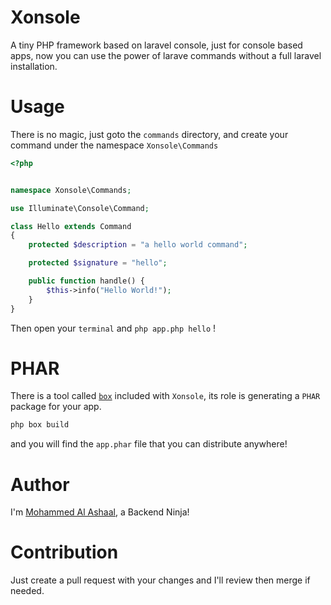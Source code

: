 # Xonsole
A tiny PHP framework based on laravel console, just for console based apps, now you can use the power of larave commands without a full laravel installation.

# Usage
There is no magic, just goto the `commands` directory, and create your command under the namespace `Xonsole\Commands`

```php
<?php


namespace Xonsole\Commands;

use Illuminate\Console\Command;

class Hello extends Command
{
	protected $description = "a hello world command";

	protected $signature = "hello";

	public function handle() {
		$this->info("Hello World!");
	}
}
```

Then open your `terminal` and `php app.php hello` !

# PHAR
There is a tool called [`box`](https://github.com/box-project/box2) included with `Xonsole`, its role is generating a `PHAR` package for your app.
```bash
php box build
```
and you will find the `app.phar` file that you can distribute anywhere!

# Author
I'm [Mohammed Al Ashaal](http://alash3al.github.io), a Backend Ninja!

# Contribution
Just create a pull request with your changes and I'll review then merge if needed.